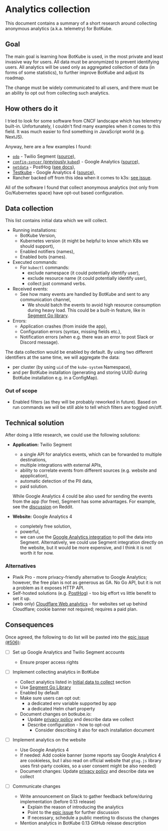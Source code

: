 # Analytics collection

This document contains a summary of a short research around collecting anonymous analytics (a.k.a. telemetry) for BotKube.

## Goal

The main goal is learning how BotKube is used, in the most private and least invasive way for users.
All data must be anonymized to prevent identifying users. All analytics will be used only as aggregated collection of data (in forms of some statistics), to further improve BotKube and adjust its roadmap.

The change must be widely communicated to all users, and there must be an ability to opt out from collecting such analytics.

## How others do it

I tried to look for some software from CNCF landscape which has telemetry built-in. Unfortunately, I couldn't find many examples when it comes to this field. It was much easier to find something in JavaScript world (e.g. NextJS).

Anyway, here are a few examples I found:

- [`odo`](https://github.com/redhat-developer/odo) - Twilio Segment ([source](https://github.com/redhat-developer/odo/blob/77d6b6df5cdd05074db8728d1aead76d3e259e25/pkg/segment/segment.go)),
- [`config-syncer` (previously `kubed`)](https://github.com/kubeops/config-syncer) - Google Analytics ([source](https://github.com/kubeops/config-syncer/blob/release-0.12/vendor/kmodules.xyz/client-go/tools/cli/cli.go)),
- [`netdata`](https://github.com/netdata/netdata) - PostHog ([see docs](https://learn.netdata.cloud/docs/agent/anonymous-statistics)),
- [Testkube](https://github.com/kubeshop/testkube) - Google Analytics 4 ([source](https://github.com/kubeshop/testkube/blob/34c57dbdb9312b68910e0ad5808485292fa31313/pkg/analytics/analytics.go)),
- Rancher backed off from this idea when it comes to k3s: [see issue](https://github.com/k3s-io/k3s/issues/834).

All of the software I found that collect anonymous analytics (not only from Go/Kubernetes space) have opt-out based configuration.

## Data collection

This list contains initial data which we will collect.

- Running installations:
  - BotKube Version,
  - Kubernetes version (it might be helpful to know which K8s we should support),
  - Enabled notifiers (names),
  - Enabled bots (names).
- Executed commands:
  - For `kubectl` commands:
    - exclude namespace (it could potentially identify user),
    - exclude resource name (it could potentially identify user),
    - collect just command verbs.
- Received events:
  - See how many events are handled by BotKube and sent to any communication channel,
    - We should batch the events to avoid high resource consumption during heavy load. This could be a built-in feature, like in [Segment Go library](https://segment.com/docs/connections/sources/catalog/libraries/server/go/#batching).
- Errors:
  - Application crashes (from inside the app),
  - Configuration errors (syntax, missing fields etc.),
  - Notification errors (when e.g. there was an error to post Slack or Discord message).

The data collection would be enabled by default.
By using two different identifiers at the same time, we will aggregate the data:
- per cluster (by using `uid` of the `kube-system` Namespace),
- and per BotKube installation (generating and storing UUID during BotKube installation e.g. in a ConfigMap).

### Out of scope

- Enabled filters (as they will be probably reworked in future). Based on run commands we will be still able to tell which filters are toggled on/off.

## Technical solution

After doing a little research, we could use the following solutions:

- **Application:** Twilio Segment

  - a single API for analytics events, which can be forwarded to multiple destinations,
  - multiple integrations with external APIs,
  - ability to correlate events from different sources (e.g. website and appplication),
  - automatic detection of the PII data,
  - paid solution.

  While Google Analytics 4 could be also used for sending the events from the app (for free), Segment has some advantages. For example, see the [discussion](https://www.reddit.com/r/GoogleTagManager/comments/f8nicy/how_is_segment_and_other_tools_different_to_gtm/) on Reddit.

- **Website:** Google Analytics 4

  - completely free solution,
  - powerful,
  - we can use the [Google Analytics integration](https://segment.com/catalog/integrations/google-analytics/) to poll the data into Segment. Alternatively, we could use Segment integration directly on the website, but it would be more expensive, and I think it is not worth it for now.

### Alternatives

- Piwik Pro - more privacy-friendly alternative to Google Analytics; however, the free plan is not as generous as GA. No Go API, but it is not a problem as it exposes HTTP API.
- Self-hosted solutions (e.g. [PostHog](https://github.com/PostHog/posthog)) - too big effort vs little benefit to set it up.
- (web only) [Cloudflare Web analytics](https://www.cloudflare.com/web-analytics/) - for websites set up behind Cloudflare; cookie banner not required; requires a paid plan.

## Consequences

Once agreed, the following to do list will be pasted into the [epic issue (#506)](https://github.com/kubeshop/botkube/issues/506):

- [ ] Set up Google Analytics and Twilio Segment accounts
  - Ensure proper access rights

- [ ] Implement collecting analytics in BotKube
  - Collect analytics listed in [Initial data to collect](#initial-data-to-collect) section
  - Use [Segment Go Library](https://segment.com/docs/connections/sources/catalog/libraries/server/go/)
  - Enabled by default
  - Make sure users can opt out:
    - a dedicated env variable supported by app
    - a dedicated Helm chart property
  - Document changes on botkube.io:
    - Update [privacy policy](https://github.com/kubeshop/botkube-docs/blob/master/content/privacy.md) and describe data we collect
    - Describe configuration - how to opt-out
      - Consider describing it also for each installation document

- [ ] Implement analytics on the website
  - Use Google Analytics 4
  - If needed: Add cookie banner (some reports say Google Analytics 4 are cookieless, but I also read on official website that `gtag.js` library uses first-party cookies, so a user consent might be also needed)
  - Document changes: Update [privacy policy](https://github.com/kubeshop/botkube-docs/blob/master/content/privacy.md) and describe data we collect

- [ ] Communicate changes
  - Write announcement on Slack to gather feedback before/during implementation (before 0.13 release)
    - Explain the reason of introducing the analytics
    - Point to the [epic issue](https://github.com/kubeshop/botkube/issues/506) for further discussion
    - If necessary, schedule a public meeting to discuss the changes
  - Mention analytics in BotKube 0.13 GitHub release description

